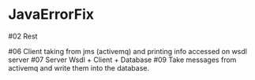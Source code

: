 # JavaErrorFix
#02 
Rest

#06
Client taking from jms (activemq) and printing info accessed on wsdl server
#07
Server Wsdl + Client + Database
#09
Take messages from activemq and write them into the database.

